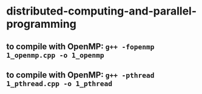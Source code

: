 # distributed-computing-and-parallel-programming

## to compile with OpenMP: `g++ -fopenmp 1_openmp.cpp -o 1_openmp`
## to compile with OpenMP: `g++ -pthread 1_pthread.cpp -o 1_pthread`
